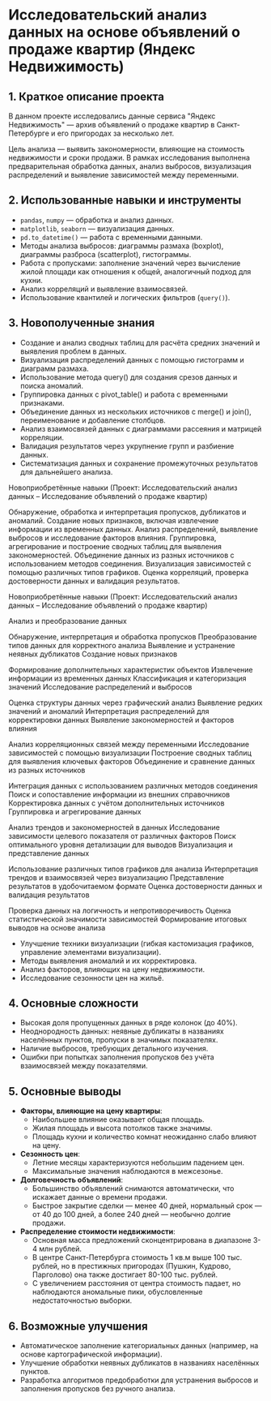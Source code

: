 # Исследовательский анализ данных на основе объявлений о продаже квартир (Яндекс Недвижимость)

## 1. Краткое описание проекта
В данном проекте исследовались данные сервиса "Яндекс Недвижимость" — архив объявлений о продаже квартир в Санкт-Петербурге и его пригородах за несколько лет.

Цель анализа — выявить закономерности, влияющие на стоимость недвижимости и сроки продажи. В рамках исследования выполнена предварительная обработка данных, анализ выбросов, визуализация распределений и выявление зависимостей между переменными.

## 2. Использованные навыки и инструменты
- `pandas`, `numpy` — обработка и анализ данных.
- `matplotlib`, `seaborn` — визуализация данных.
- `pd.to_datetime()` — работа с временными данными.
- Методы анализа выбросов: диаграммы размаха (boxplot), диаграммы разброса (scatterplot), гистограммы.
- Работа с пропусками: заполнение значений через вычисление жилой площади как отношения к общей, аналогичный подход для кухни.
- Анализ корреляций и выявление взаимосвязей.
- Использование квантилей и логических фильтров (`query()`).

## 3. Новополученные знания
- Создание и анализ сводных таблиц для расчёта средних значений и выявления проблем в данных.
- Визуализация распределений данных с помощью гистограмм и диаграмм размаха.
- Использование метода query() для создания срезов данных и поиска аномалий.
- Группировка данных с pivot_table() и работа с временными признаками.
- Объединение данных из нескольких источников с merge() и join(), переименование и добавление столбцов.
- Анализ взаимосвязей данных с диаграммами рассеяния и матрицей корреляции.
- Валидация результатов через укрупнение групп и разбиение данных.
- Систематизация данных и сохранение промежуточных результатов для дальнейшего анализа.



Новоприобретённые навыки
(Проект: Исследовательский анализ данных – Исследование объявлений о продаже квартир)

Обнаружение, обработка и интерпретация пропусков, дубликатов и аномалий.
Создание новых признаков, включая извлечение информации из временных данных.
Анализ распределений, выявление выбросов и исследование факторов влияния.
Группировка, агрегирование и построение сводных таблиц для выявления закономерностей.
Объединение данных из разных источников с использованием методов соединения.
Визуализация зависимостей с помощью различных типов графиков.
Оценка корреляций, проверка достоверности данных и валидация результатов.





Новоприобретённые навыки
(Проект: Исследовательский анализ данных – Исследование объявлений о продаже квартир)

Анализ и преобразование данных

Обнаружение, интерпретация и обработка пропусков
Преобразование типов данных для корректного анализа
Выявление и устранение неявных дубликатов
Создание новых признаков

Формирование дополнительных характеристик объектов
Извлечение информации из временных данных
Классификация и категоризация значений
Исследование распределений и выбросов

Оценка структуры данных через графический анализ
Выявление редких значений и аномалий
Интерпретация распределений для корректировки данных
Выявление закономерностей и факторов влияния

Анализ корреляционных связей между переменными
Исследование зависимостей с помощью визуализации
Построение сводных таблиц для выявления ключевых факторов
Объединение и сравнение данных из разных источников

Интеграция данных с использованием различных методов соединения
Поиск и сопоставление информации из внешних справочников
Корректировка данных с учётом дополнительных источников
Группировка и агрегирование данных

Анализ трендов и закономерностей в данных
Исследование зависимости целевого показателя от различных факторов
Поиск оптимального уровня детализации для выводов
Визуализация и представление данных

Использование различных типов графиков для анализа
Интерпретация трендов и взаимосвязей через визуализацию
Представление результатов в удобочитаемом формате
Оценка достоверности данных и валидация результатов

Проверка данных на логичность и непротиворечивость
Оценка статистической значимости зависимостей
Формирование итоговых выводов на основе анализа




- Улучшение техники визуализации (гибкая кастомизация графиков, управление элементами визуализации).
- Методы выявления аномалий и их корректировка.
- Анализ факторов, влияющих на цену недвижимости.
- Исследование сезонности цен на жильё.

## 4. Основные сложности
- Высокая доля пропущенных данных в ряде колонок (до 40%).
- Неоднородность данных: неявные дубликаты в названиях населённых пунктов, пропуски в значимых показателях.
- Наличие выбросов, требующих детального изучения.
- Ошибки при попытках заполнения пропусков без учёта взаимосвязей между показателями.

## 5. Основные выводы
- **Факторы, влияющие на цену квартиры**:
  - Наибольшее влияние оказывает общая площадь.
  - Жилая площадь и высота потолков также значимы.
  - Площадь кухни и количество комнат неожиданно слабо влияют на цену.
- **Сезонность цен**:
  - Летние месяцы характеризуются небольшим падением цен.
  - Максимальные значения наблюдаются в межсезонье.
- **Долговечность объявлений**:
  - Большинство объявлений снимаются автоматически, что искажает данные о времени продажи.
  - Быстрое закрытие сделки — менее 40 дней, нормальный срок — от 40 до 100 дней, а более 240 дней — необычно долгие продажи.
- **Распределение стоимости недвижимости**:
  - Основная масса предложений сконцентрирована в диапазоне 3-4 млн рублей.
  - В центре Санкт-Петербурга стоимость 1 кв.м выше 100 тыс. рублей, но в престижных пригородах (Пушкин, Кудрово, Парголово) она также достигает 80-100 тыс. рублей.
  - С увеличением расстояния от центра стоимость падает, но наблюдаются аномальные пики, обусловленные недостаточностью выборки.

## 6. Возможные улучшения
- Автоматическое заполнение категориальных данных (например, на основе картографической информации).
- Улучшение обработки неявных дубликатов в названиях населённых пунктов.
- Разработка алгоритмов предобработки для устранения выбросов и заполнения пропусков без ручного анализа.


